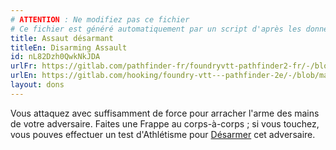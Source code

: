 ```yaml
---
# ATTENTION : Ne modifiez pas ce fichier
# Ce fichier est généré automatiquement par un script d'après les données du module Foundry VTT officiel et de sa traduction
title: Assaut désarmant
titleEn: Disarming Assault
id: nL82Dzh0QwkNkJDA
urlFr: https://gitlab.com/pathfinder-fr/foundryvtt-pathfinder2-fr/-/blob/master/data/feats/nL82Dzh0QwkNkJDA.htm
urlEn: https://gitlab.com/hooking/foundry-vtt---pathfinder-2e/-/blob/master/packs/data/feats.db/disarming-assault.json
layout: dons
---
```

Vous attaquez avec suffisamment de force pour arracher l'arme des mains de votre adversaire. Faites une Frappe au corps-à-corps ; si vous touchez, vous pouves effectuer un test d'Athlétisme pour [Désarmer](../actions/désarmer.md) cet adversaire.

